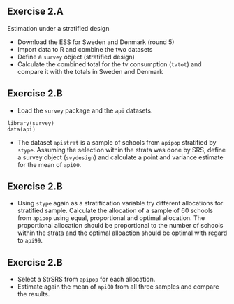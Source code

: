 Exercise 2.A
------------

Estimation under a stratified design

-   Download the ESS for Sweden and Denmark (round 5)
-   Import data to R and combine the two datasets
-   Define a `survey` object (stratified design)
-   Calculate the combined total for the tv consumption (`tvtot`) and
    compare it with the totals in Sweden and Denmark

Exercise 2.B
------------

-   Load the `survey` package and the `api` datasets.

<!-- -->

    library(survey)
    data(api)

-   The dataset `apistrat` is a sample of schools from `apipop`
    stratified by `stype`. Assuming the selection within the strata was
    done by SRS, define a survey object (`svydesign`) and calculate a
    point and variance estimate for the mean of `api00`.

Exercise 2.B
------------

-   Using `stype` again as a stratification variable try different
    allocations for stratified sample. Calculate the allocation of a
    sample of 60 schools from `apipop` using equal, proportional and
    optimal allocation. The proportional allocation should be
    proportional to the number of schools within the strata and the
    optimal alloaction should be optimal with regard to `api99`.

Exercise 2.B
------------

-   Select a StrSRS from `apipop` for each allocation.
-   Estimate again the mean of `api00` from all three samples and
    compare the results.
